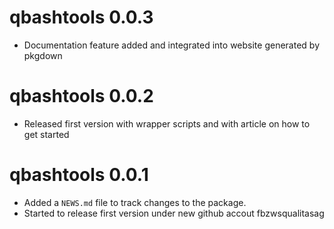 # qbashtools 0.0.3

* Documentation feature added and integrated into website generated by pkgdown

# qbashtools 0.0.2

* Released first version with wrapper scripts and with article on how to get started

# qbashtools 0.0.1

* Added a `NEWS.md` file to track changes to the package.
* Started to release first version under new github accout fbzwsqualitasag
